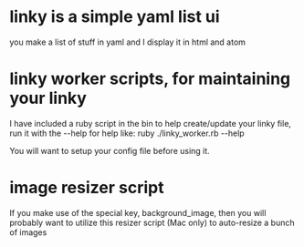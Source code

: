 # linky is a simple yaml list ui

you make a list of stuff in yaml and I display it in html and atom

# linky worker scripts, for maintaining your linky

I have included a ruby script in the bin to help create/update your linky file, run it with the --help for help like: ruby ./linky_worker.rb --help

You will want to setup your config file before using it.

# image resizer script

If you make use of the special key, background_image, then you will probably want to utilize this resizer script (Mac only) to auto-resize a bunch of images